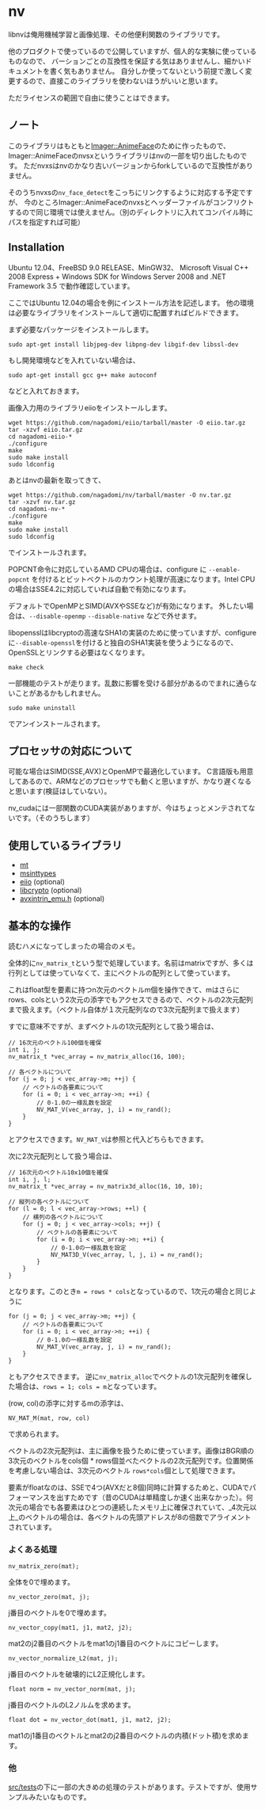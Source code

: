 # nv

libnvは俺用機械学習と画像処理、その他便利関数のライブラリです。

他のプロダクトで使っているので公開していますが、個人的な実験に使っているものなので、
バーションごとの互換性を保証する気はありませんし、細かいドキュメントを書く気もありません。
自分しか使ってないという前提で激しく変更するので、直接このライブラリを使わないほうがいいと思います。

ただライセンスの範囲で自由に使うことはできます。

## ノート

このライブラリはもともと[Imager::AnimeFace](http://anime.udp.jp/imager-animeface.html)のために作ったもので、Imager::AnimeFaceのnvsxというライブラリはnvの一部を切り出したものです。
ただnvxsはnvのかなり古いバージョンからforkしているので互換性がありません。

そのうちnvxsの`nv_face_detect`をこっちにリンクするように対応する予定ですが、
今のところImager::AnimeFaceのnvxsとヘッダーファイルがコンフリクトするので同じ環境では使えません。（別のディレクトリに入れてコンパイル時にパスを指定すれば可能）

## Installation

Ubuntu 12.04、FreeBSD 9.0 RELEASE、MinGW32、 Microsoft Visual C++ 2008 Express + Windows SDK for Windows Server 2008 and .NET Framework 3.5 で動作確認しています。

ここではUbuntu 12.04の場合を例にインストール方法を記述します。
他の環境は必要なライブラリをインストールして適切に配置すればビルドできます。

まず必要なパッケージをインストールします。

    sudo apt-get install libjpeg-dev libpng-dev libgif-dev libssl-dev

もし開発環境などを入れていない場合は、

    sudo apt-get install gcc g++ make autoconf

などと入れておきます。

画像入力用のライブラリeiioをインストールします。

    wget https://github.com/nagadomi/eiio/tarball/master -O eiio.tar.gz
    tar -xzvf eiio.tar.gz
    cd nagadomi-eiio-*
    ./configure
    make
    sudo make install
    sudo ldconfig

あとはnvの最新を取ってきて、

    wget https://github.com/nagadomi/nv/tarball/master -O nv.tar.gz
    tar -xzvf nv.tar.gz
    cd nagadomi-nv-*
    ./configure
    make
    sudo make install
    sudo ldconfig

でインストールされます。

POPCNT命令に対応しているAMD CPUの場合は、configure に `--enable-popcnt` を付けるとビットベクトルのカウント処理が高速になります。Intel CPUの場合はSSE4.2に対応していれば自動で有効になります。

デフォルトでOpenMPとSIMD(AVXやSSEなど)が有効になります。
外したい場合は、`--disable-openmp` `--disable-native` などで外せます。

libopensslはlibcryptoの高速なSHA1の実装のために使っていますが、configure に`--disable-openssl`を付けると独自のSHA1実装を使うようになるので、OpenSSLとリンクする必要はなくなります。

    make check

一部機能のテストが走ります。乱数に影響を受ける部分があるのでまれに通らないことがあるかもしれません。

    sudo make uninstall

でアンインストールされます。

## プロセッサの対応について

可能な場合はSIMD(SSE,AVX)とOpenMPで最適化しています。
C言語版も用意してあるので、ARMなどのプロセッサでも動くと思いますが、かなり遅くなると思います(検証はしていない）。

nv_cudaには一部関数のCUDA実装がありますが、今はちょっとメンテされてないです。（そのうちします）

## 使用しているライブラリ

  - [mt](http://www.math.sci.hiroshima-u.ac.jp/~m-mat/MT/mt.html)
  - [msinttypes](http://code.google.com/p/msinttypes/)
  - [eiio](https://github.com/nagadomi/eiio) (optional)
  - [libcrypto](http://www.openssl.org/) (optional)
  - [avxintrin_emu.h](http://software.intel.com/en-us/articles/avx-emulation-header-file/) (optional)

## 基本的な操作

読むハメになってしまったの場合のメモ。

全体的に`nv_matrix_t`という型で処理しています。名前はmatrixですが、多くは行列としては使っていなくて、主にベクトルの配列として使っています。

これはfloat型を要素に持つn次元のベクトルm個を操作できて、mはさらにrows、colsという2次元の添字でもアクセスできるので、ベクトルの2次元配列まで扱えます。（ベクトル自体が１次元配列なので3次元配列まで扱えます）

すでに意味不ですが、まずベクトルの1次元配列として扱う場合は、

    // 16次元のベクトル100個を確保
    int i, j;
    nv_matrix_t *vec_array = nv_matrix_alloc(16, 100);
    
    // 各ベクトルについて
    for (j = 0; j < vec_array->m; ++j) {
        // ベクトルの各要素について
        for (i = 0; i < vec_array->n; ++i) {
            // 0-1.0の一様乱数を設定
            NV_MAT_V(vec_array, j, i) = nv_rand(); 
        }
    }
    
とアクセスできます。`NV_MAT_V`は参照と代入どちらもできます。

次に2次元配列として扱う場合は、

    // 16次元のベクトル10x10個を確保
    int i, j, l;
    nv_matrix_t *vec_array = nv_matrix3d_alloc(16, 10, 10);
    
    // 縦列の各ベクトルについて
    for (l = 0; l < vec_array->rows; ++l) {
        // 横列の各ベクトルについて    
        for (j = 0; j < vec_array->cols; ++j) {
            // ベクトルの各要素について
            for (i = 0; i < vec_array->n; ++i) {
                // 0-1.0の一様乱数を設定
                NV_MAT3D_V(vec_array, l, j, i) = nv_rand(); 
            }
        }
    }

となります。このとき`m = rows * cols`となっているので、1次元の場合と同じように

    for (j = 0; j < vec_array->m; ++j) {
        // ベクトルの各要素について
        for (i = 0; i < vec_array->n; ++i) {
            // 0-1.0の一様乱数を設定
            NV_MAT_V(vec_array, j, i) = nv_rand(); 
        }
    }

ともアクセスできます。
逆に`nv_matrix_alloc`でベクトルの1次元配列を確保した場合は、`rows = 1; cols = m`となっています。

(row, col)の添字に対するmの添字は、

    NV_MAT_M(mat, row, col)

で求められます。

ベクトルの2次元配列は、主に画像を扱うために使っています。画像はBGR順の3次元のベクトルをcols個 * rows個並べたベクトルの2次元配列です。位置関係を考慮しない場合は、3次元のベクトル `rows*cols`個として処理できます。

要素がfloatなのは、SSEで4つ(AVXだと8個)同時に計算するためと、CUDAでパフォーマンスを出すためです（昔のCUDAは単精度しか速く出来なかった）。何次元の場合でも各要素はひとつの連続したメモリ上に確保されていて、_4次元以上_のベクトルの場合は、各ベクトルの先頭アドレスが8の倍数でアライメントされています。

### よくある処理

    nv_matrix_zero(mat);

全体を0で埋めます。

    nv_vector_zero(mat, j);

j番目のベクトルを0で埋めます。

    nv_vector_copy(mat1, j1, mat2, j2);

mat2のj2番目のベクトルをmat1のj1番目のベクトルにコピーします。

    nv_vector_normalize_L2(mat, j);

j番目のベクトルを破壊的にL2正規化します。

    float norm = nv_vector_norm(mat, j);

j番目のベクトルのL2ノルムを求めます。

    float dot = nv_vector_dot(mat1, j1, mat2, j2);

mat1のj1番目のベクトルとmat2のj2番目のベクトルの内積(ドット積)を求めます。

### 他

[src/tests](https://github.com/nagadomi/nv/tree/master/src/tests)の下に一部の大きめの処理のテストがあります。テストですが、使用サンプルみたいなものです。
